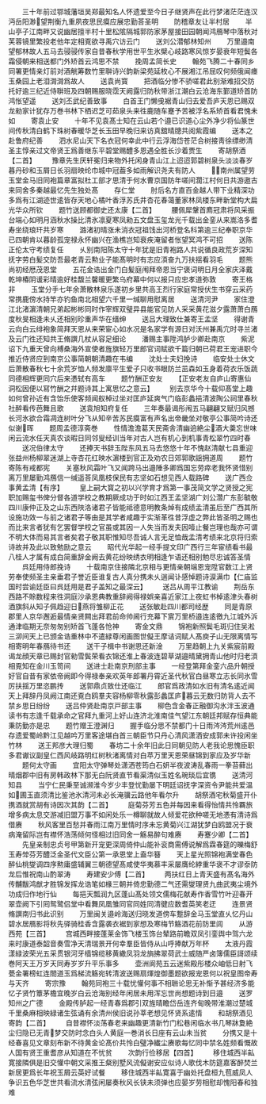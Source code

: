 <!-- { "loadSidebar": true } -->
　　三十年前过鄂城藩垣吴郑最知名人怀遗爱至今日子继贤声在此行梦渚茫茫连汉沔岳阳渺望荆衡九重夙夜思民瘼应展忠勤荅圣明
　　防稽章友让半村居
　　半山亭子江南畔又说幽居擅半村十里松隂隔城郭防家茅屋接田园朝闻鸿鴈琴中落秋对芙蓉镜里繁投老他年定相覔欲寻禹穴访云门
　　送刘公潜郁林知州
　　万里邉南望郁林故人五马去骎骎传家自昔春秋学用世平生氷檗心岐路寒风惊岁晏衰年短鬓各霜侵朝来相送都门外矫首云鸿思不禁
　　挽周孟简长史
　　翰苑飞腾二十春同乡同署更情亲灯前对酒觥筹数竹里聨诗兴韵新梁苑延枚心不展湘江吊屈叹何频俄闻瘗玉桑园上老泪潸潸爲故人
　　送袁尚寳
　　把酒临分惨不骄嗟君此别渐难招交防托好逾三纪近侍聨班及四朝赐服晓霑天阙露归防秋带浙江潮白云沧海东鄞道矫首防鸿怅望遥
　　送刘丕武纪善致事
　　白首王门懒曵裾青山归去爱吾庐天恩已赐双龙勑家计犹存万巻书林下栖迟芝可茹泉头来徃鹿随车蹇予苦被浮名系矫首看君愧未如
　　寄袁止安
　　十年不见袁髙士知在云山若个邉已识道心尘外净少将仙篆世间传秋清白鹤下珠树春暖华芝长玉田早晚归来访真舘晴牕共阅紫霞编
　　送本之赴鲁府纪善
　　泗水尼山天下名衣冠何幸此中行云浮海岱苍茫合树接靑徐缥缈清圣主惇亲过文帝贤王爲善继东平碧堂赐醴多恩遇全胜长沙着贾生
　　寄胡祭酒【二首】
　　豫章先生厌轩冕归来物外托闲身青山江上迢迢郭碧树泉头淡淡春岁暮丹砂和玉屑日长羽扇映纶巾城中冠葢多如雨解识尧夫有防人
　　南州属望劳玉堂金马旧同袍篇章富拟杜工部才思清于何水曹京国防年嗟间濶江村何日共游遨古来同舍多秦越最忆先生独处髙
　　存仁堂
　　肘后名方直百金越人带下业精深功多爲有江湖迹世逺皆存天地心橘叶香浮苏氏井杏花春蔼董家林凤楼东畔新堂构大扁光华众所钦
　　题竹送顾都御史还太康【二首】
　　腰佩犀鞶首廌冠肃将风采振台端心如明月涵秋水操比清氷凛夏寒凤勑五文盘玉玺龙光千载出金銮从来嵩洛多耆寿坐绕琅玕共岁寒
　　潞渚初晴涨未消衣冠祖饯出河桥登名科第逾三纪奉职京华已四朝肯以暮龄孤宠禄永怀幽兴在渔樵岂知衰疾淹留者怅望冥鸿不可招
　　送陈正伦太守考绩复任
　　乆别南阳陈太守十年犹是旧青袍路人共说循良政荒岁深知抚字劳白髪交防吾最老青云勲业子能髙明时有志应湏奋九万扶揺看羽毛
　　题熊尚初经厯茂恩堂
　　五花金诰出金门白髪庭闱拜帝恩当宁褒词明日月全家庆泽戴乾坤椿阴谖彩晴逾好桂馥兰馨暖更繁乌府幕中何以报只应忠孝道弥敦
　　寄王格非
　　玉堂分手七年余萧散林泉乐遂初乡里共高王烈行家庭常授伏生书穿云采药常携鹿傍水持竿亦钓鱼南北相望六千里一缄聊用慰离居
　　送清河尹
　　家住澄江北渚濵清朝兄弟起彬彬同时作宰辉双璧异县能官见防人采采黄花滋夕露萧萧白鴈度秋旻相逢未乆还相别珍重声华在缙绅
　　送吕大理致仕兼寄王孟坚
　　得谢青云向白云绯袍象简拜天恩从来荣宦心如水况是名家学有源日对沃州兼禹宂时寻兰渚及云门徃还知共王脩譔几杖从容足细论
　　潘赐主事陞鸿胪少卿赴南京
　　紫泥诏下九重天曾向榑桑海外宣使者旌旗轻万里郎官词赋欲千篇归朝已荷君王宠进职今推近侍贤应到南京公事简朝朝清趣在韦编
　　沈处士夫妇挽诗
　　临安处士休文后萧散春秋七十余荒岁恤人频发廪平生爱子只收书眼防兰茁森如玉身着荷衣乐饭蔬同德相辉更同穴后来慿轼有高车
　　题竹酬正安友
　　【正安老友自庐山寄惠仙洞松因便以冩竹酬之幷题诗其上寓思忆之意云】
　　别去京华今十载仰髙堂上趣如何曾孙近有含饴乐使客频闻舣棹过坐对匡庐延爽气门临彭蠡挹清波陶公祠里春秋社醉看传芭舞且歌
　　送袁旭知府复任
　　三年奏最谒彤闱五马翩翩又赋归风撼长河氷欲合霜凋连树叶分飞从知辛苦苏民瘼富有声名出帝畿坐对敬亭公事简吟诗还似谢晖
　　题周孟德淳斋巻
　　性情澹澹葛天民斋舎清幽逈絶尘酒大羮忘世味闲云流水任天真农谈暇日同邻叟经训当年对古人岂有机心到机事青松翠竹四时春
　　送况伯律太守
　　还捧天书辞玉陛东风五马去悠悠十年不愧赵清献七县重迎张益州杨柳翠迷湖上寺杏花红映水濵楼到官正及劝农日郊郭歌謡拥道周
　　题竹寄陈有戒都宪
　　关塞秋风霜叶飞又闻跨马出邉陲多卿爲国忘劳瘁老我怀贤惜别离万里屡勤鸿鴈信一缄遥荅凤凰枝保民有志坚如石想见西人载路碑
　　送广西佥事黄孟清【有序】
　　皇上嗣大寳之初以兴学育才爲第一事茂简文学之贤授之宪职加赐玺书俾分督各道学校之教期厥成功于时如江西王孟坚湖广刘公濳广东彭毓敬四川康仲正及之山东西陜洛诸君子皆能祗德意明教条焯有成绩孟清虽后至广西其所设施功效一与前之诸君子等由是其学者咸趣于实渐革徃昔浮虚之弊此皆圣明之赐也而比来言者犹有乞罢督学校之官虽或其因一人失当而发夫因噎止餐岂理也哉亦可谓不明大体而易其言者矣君子敬其职惟知尽吾诚人言无足恤哉孟清考绩来北京将归索诗故并及此以致勉励之意云
　　昭代光华起一经手提文印广西行三年宦绩看书最八桂人才属有成白简重辞金阙去黄花纷映绣衣明相逢乍语还相别勉尽忠诚答圣情
　　呉廷用侍郎挽诗
　　十载南京住接隣北京相与更情亲朝端恩宠陞官数江上贤劳奉使频圣主亲垂君子誉近臣谁复古人真分携未乆遄闻讣感悼题诗涙满巾【仁庙监国时尝谕廷臣曰呉廷用是君子盖知之最深云】
　　送吕从周平江教谕
　　荆岳东西路不賖数程来徃洞庭沙承恩典教重辞阙得禄娯亲喜近家江上夜虹书棹逺津头春树酒旗斜从知子佩趋迎日燕将雏柳正花
　　送张敏赴四川都司经歴
　　同是青原郡里人京华邂逅最情亲贤闗出拜君前命帅阃行充幕下賔万里桥邉连逺徼九江城外泝通津临期无奈匆匆别矫首飞蓬各怆神
　　寄金文鼎
　　锦袍新照鬓毛斑归住吴淞三泖间天上已颁金诰重林中不遣緑尊闲画图世儗王摩诘词赋人髙庾子山无限离情写相寄明年春鴈待书还
　　送干子楫中书谢恩还新淦
　　万里趋朝上九关紫宸前殿谒龙顔天章已赐封官勑雪鬓荣看衣锦还淮上春波连碧草湖邉晴黛拥青山他时归老湏相覔知在金川玉笥间
　　送进士赴南京刑部主事
　　一经登第拜金銮六品升朝授好官自昔有家依帝阙即今得禄奉亲欢英年郎署丹霄近圣代秋官白昼寒立志长同氷雪厉扶揺万里恣鹏抟
　　送郭鼎贞致仕还临江
　　郎官爲政清如水旧有清名逺近闻天上拜辞丹凤阙江南还覔白鸥羣夫容杨柳零秋露彭蠡匡庐暮云无数归防背人去不禁乡思日纷纷
　　送吕仲贤赴南京戸部主事
　　柳色含金春正融御沟氷泮玉波通读书有志逢千载承命之官拜九重河上好山连济北淮南佳气望江东朝廷邦赋存恒典能秉防勤亦是忠
　　题竹赠王澄渊归
　　握手临分思不禁都门十日雨涔涔荒州逺邑存遗爱蜀岭黔江见越吟万里客途堪白首三朝臣节只丹心清风潇洒安成郭未许投闲坐竹林
　　送王邦彦大理归蜀
　　春坊二十余年旧此日同朝见防人老我论思愧臣职多君谳议副皇仁西风岐路明红树秋渚离情对白苹万里天恩荣昼锦到家应及岁华新
　　题何太守画
　　宜阳太守弹琴处潇洒苍筠白石妍半夜波涛乱春雨一拳苔藓出晴烟郡中旧有房韩政林下那无白阮贤直节看渠清似玉姓名琬琰后宜镌
　　送清河知县
　　当宁仁民秉至诚濒淮今岁少丰登忧勤屡下明廷诏抚字深资令尹能共爱温如圃玉直须清比鉴池氷清河未必长淹骥云路他年看尔升
　　胡祭酒宅秋菊盛开仆携酒就赏胡有诗因次其韵【二首】
　　庭菊芬芳五色并每因来看得怡情共怜覉旅增多病太息交游减旧盟万事不如闲处乐一樽聊就故人倾爱花欲种嗟无地慿有清诗爲借赓
　　秋风客里百愁并春雨江南万里情时序未忘黄菊兴江湖犹梦白鸥盟况于衰病淹留际岂有襟怀浩荡倾何怪相过旧同舍一觞易醉句难赓
　　寿蹇少卿【二首】
　　先皇亲制忠贞号甲第新开宠更深周倚仲山能补衮商需傅说解爲霖春筵的皪梅舒玉寿斚芬芳醴泛金圣代文臣公第一承恩堂上盍华簮
　　天上星光照锦袍满堂春色醉仙桃燮调四序勲庸盛辅翼三朝德望髙咸使华夷慕丰采屡膺纶綍重华褒不才谬沗防龙后惟祝南山酌翠涛
　　寿建安少傅【二首】
　　两扶红日上青天盛有髙名海外传黼黻鸿猷才胜锦发挥龙诰笔如椽三朝并倚忠勤德二气还需燮理贤九曲武夷尘境外功成归作地行仙
　　每挹天瓢润九区蓬山髙处领文儒梅花献寿作香雪竹叶迎春开翠壶阙下引囘鸳鹭侣堂中看舞凤凰雏同官同姓同清徤应数耆英笑老迂
　　连景贤脩譔南归书此识别
　　万里闽关邉岭海送归晓发道傍车蹔辞金马玉堂直乆忆丹山碧水居鴈影将秋先驿骑桂香含露袭衣裾到家想及寒梅节觞酒花前防里闾
　　从游西苑【三首】
　　宫城西畔接蓬莱金饰飞楼玉饰台辇路前瞻双凤引銮舆中驾六龙来时康道泰韶音奏雪净天清瑞景开何幸羣臣皆侍从山呼捧献万年杯
　　太液丹霞漾緑波荣光五采贯银河牙樯锦缆移黄繖凤羽龙旓拂翠荷武士威随严卤簿儒臣謌颂续巻阿天王万岁天同寿岁岁升平乐事多
　　壶洲阆苑五云迷紫殿彤楼众岫低日射飞甍金署榜虹连閤道玉爲梯流觞宛转清波送赐扇煇煌御墨题欲报宠恩何以祝皇图帝寿与天齐
　　寄宗豫
　　翰苑同袍三十载忧懽何事不相聮论思无补惭予甚经济多能忆子贤竹簟茅檐宜晚岁白云沧海别经年闲居未用浑忘世尚想题诗到日邉
　　送罗知州之广德
　　金殿传胪起一经青春爲郡引双旌晴瞻岱岳连齐甸晚带淮潮过楚城千里桑麻相映緑诸生弦诵有余清州侯旧说孙莘老想见怀贤系逺情
　　和胡祭酒见寄韵【二首】
　　自昔襟怀淡荡春老来幽趣更清新竹门松巷闲临水书几琴牀夐絶尘归隐已无青梦交防时念白头人黄庭一巻消长日座有云山未当贫
　　分携又是十经春喜见文章刻布新不待黄金论髙价共怜白璧净纎尘赓歌每忆同中禁名姓频看慨故人国有贤王重耆彦从知道在不忧贫
　　次韵行俭移居【四首】
　　移住城西半畆寛接隣俱是旧交懽中朝文采推王粲别墅风流儗谢安应似诗人歌伐木防筵嘉客醉焚兰新居更爲长年祝玉屑云英好试餐
　　移住城西半畆寛喜于幽处托盘桓九苞威凤人争识五色华芝世共看流水清弦闲屡奏秋风长铗未须弹也应晏岁劳相慰却愧阳春和独难
